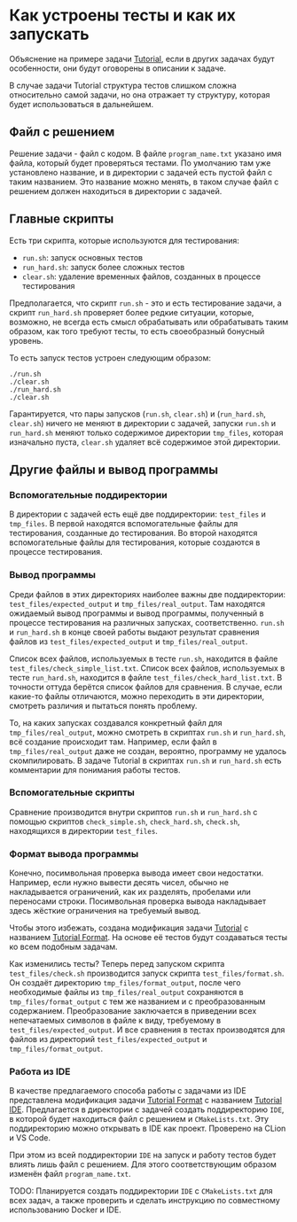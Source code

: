 # Как устроены тесты и как их запускать

Объяснение на примере задачи
[Tutorial](https://github.com/zenkovev/caos_test_system/tree/main/workspace/I-00_tutorial/0_tutorial),
если в других задачах будут особенности, они будут оговорены в описании к задаче.

В случае задачи Tutorial структура тестов слишком сложна относительно самой задачи,
но она отражает ту структуру, которая будет использоваться в дальнейшем.

## Файл с решением

Решение задачи - файл с кодом. В файле `program_name.txt` указано имя файла, который будет
проверяться тестами. По умолчанию там уже установлено название, и в директории с задачей есть пустой
файл с таким названием. Это название можно менять, в таком случае файл с решением должен находиться
в директории с задачей.

## Главные скрипты

Есть три скрипта, которые используются для тестирования:
- `run.sh`: запуск основных тестов
- `run_hard.sh`: запуск более сложных тестов
- `clear.sh`: удаление временных файлов, созданных в процессе тестирования

Предполагается, что скрипт `run.sh` - это и есть тестирование задачи,
а скрипт `run_hard.sh` проверяет более редкие ситуации, которые, возможно,
не всегда есть смысл обрабатывать или обрабатывать таким образом, как того требуют тесты,
то есть своеобразный бонусный уровень.

То есть запуск тестов устроен следующим образом:
```shell
./run.sh
./clear.sh
./run_hard.sh
./clear.sh
```

Гарантируется, что пары запусков (`run.sh`, `clear.sh`) и (`run_hard.sh`, `clear.sh`) ничего не меняют
в директории с задачей, запуски `run.sh` и `run_hard.sh` меняют только содержимое директории
`tmp_files`, которая изначально пуста, `clear.sh` удаляет всё содержимое этой директории.

## Другие файлы и вывод программы

### Вспомогательные поддиректории

В директории с задачей есть ещё две поддиректории: `test_files` и `tmp_files`.
В первой находятся вспомогательные файлы для тестирования,
созданные до тестирования.
Во второй находятся вспомогательные файлы для тестирования,
которые создаются в процессе тестирования.

### Вывод программы

Среди файлов в этих директориях наиболее важны две поддиректории:
`test_files/expected_output` и `tmp_files/real_output`.
Там находятся ожидаемый вывод программы и вывод программы,
полученный в процессе тестирования на различных запусках, соответственно.
`run.sh` и `run_hard.sh` в конце своей работы выдают результат сравнения
файлов из `test_files/expected_output` и `tmp_files/real_output`.

Список всех файлов, используемых в тесте `run.sh`, находится
в файле `test_files/check_simple_list.txt`.
Список всех файлов, используемых в тесте `run_hard.sh`, находится
в файле `test_files/check_hard_list.txt`.
В точности оттуда берётся список файлов для сравнения.
В случае, если какие-то файлы отличаются, можно переходить в эти директории,
смотреть различия и пытаться понять проблему.

То, на каких запусках создавался конкретный файл для `tmp_files/real_output`,
можно смотреть в скриптах `run.sh` и `run_hard.sh`,
всё создание происходит там.
Например, если файл в `tmp_files/real_output` даже не создан,
вероятно, программу не удалось скомпилировать.
В задаче Tutorial в скриптах `run.sh` и `run_hard.sh`
есть комментарии для понимания работы тестов.

### Вспомогательные скрипты

Сравнение производится внутри скриптов `run.sh` и `run_hard.sh`
с помощью скриптов `check_simple.sh`, `check_hard.sh`, `check.sh`,
находящихся в директории `test_files`.

### Формат вывода программы

Конечно, посимвольная проверка вывода имеет свои недостатки.
Например, если нужно вывести десять чисел, обычно не накладывается ограничений,
как их разделять, пробелами или переносами строки. Посимвольная проверка вывода
накладывает здесь жёсткие ограничения на требуемый вывод.

Чтобы этого избежать, создана модификация задачи
[Tutorial](https://github.com/zenkovev/caos_test_system/tree/main/workspace/I-00_tutorial/0_tutorial)
с названием
[Tutorial Format](https://github.com/zenkovev/caos_test_system/tree/main/workspace/I-00_tutorial/1_tutorial_format).
На основе её тестов будут создаваться тесты ко всем подобным задачам.

Как изменились тесты? Теперь перед запуском скрипта `test_files/check.sh` производится запуск
скрипта `test_files/format.sh`. Он создаёт директорию `tmp_files/format_output`, после чего
необходимые файлы из `tmp_files/real_output` сохраняются в `tmp_files/format_output`
с тем же названием и с преобразованным содержанием.
Преобразование заключается в приведении всех непечатаемых символов в файле
к виду, требуемому в `test_files/expected_output`.
И все сравнения в тестах производятся для файлов из директорий
`test_files/expected_output` и `tmp_files/format_output`.

### Работа из IDE

В качестве предлагаемого способа работы с задачами из IDE
представлена модификация задачи
[Tutorial Format](https://github.com/zenkovev/caos_test_system/tree/main/workspace/I-00_tutorial/1_tutorial_format)
с названием
[Tutorial IDE](https://github.com/zenkovev/caos_test_system/tree/main/workspace/I-00_tutorial/2_tutorial_ide).
Предлагается в директории с задачей создать поддиректорию `IDE`,
в которой будет находиться файл с решением и `CMakeLists.txt`.
Эту поддиректорию можно открывать в IDE как проект.
Проверено на CLion и VS Code.

При этом из всей поддиректории `IDE` на запуск и работу тестов будет влиять лишь файл с решением.
Для этого соответствующим образом изменён файл `program_name.txt`.

TODO: Планируется создать поддиректории `IDE` с `CMakeLists.txt` для всех задач,
а также проверить и сделать инструкцию по совместному использованию Docker и IDE.
